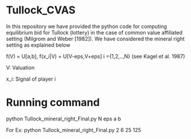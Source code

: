 # Tullock_CVAS
In this repository we have provided the python code for computing equilibrium bid for Tullock (lottery) in the case of common value affiliated setting (Milgrom and Weber [1982]). We have considered the mineral right setting as explained below

f(V) = U[a,b],  f(x_i|V) = U[V-eps,V+eps] i ={1,2,..,N} (see Kagel et al. 1987)

V: Valuation 

x_i: Signal of player i


# Running command
python Tullock_mineral_right_Final.py N eps a b

For Ex: python Tullock_mineral_right_Final.py 2 6 25 125



